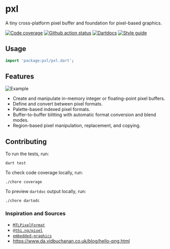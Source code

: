 # pxl

A tiny cross-platform pixel buffer and foundation for pixel-based graphics.

<!--
[![Mirage on pub.dev][pub_img]][pub_url]
-->
[![Code coverage][cov_img]][cov_url]
[![Github action status][gha_img]][gha_url]
[![Dartdocs][doc_img]][doc_url]
[![Style guide][sty_img]][sty_url]

<!--
[pub_url]: https://pub.dartlang.org/packages/chaos
[pub_img]: https://img.shields.io/pub/v/pxl.svg
-->
[gha_url]: https://github.com/matanlurey/pxl.dart/actions
[gha_img]: https://github.com/matanlurey/pxl.dart/actions/workflows/check.yaml/badge.svg
[cov_url]: https://coveralls.io/github/matanlurey/pxl.dart?branch=main
[cov_img]: https://coveralls.io/repos/github/matanlurey/pxl.dart/badge.svg?branch=main
[doc_url]: https://matanlurey.github.io/pxl.dart/
<!--
[doc_url]: https://www.dartdocs.org/documentation/pxl/latest
-->
[doc_img]: https://img.shields.io/badge/Documentation-latest-blue.svg
[sty_url]: https://pub.dev/packages/oath
[sty_img]: https://img.shields.io/badge/style-oath-9cf.svg

## Usage

```dart
import 'package:pxl/pxl.dart';
```

## Features

![Example](https://github.com/user-attachments/assets/5d8a97c5-d9d8-4c60-852c-bfd043f1634b)

- Create and manipulate in-memory integer or floating-point pixel buffers.
- Define and convert between pixel formats.
- Palette-based indexed pixel formats.
- Buffer-to-buffer blitting with automatic format conversion and blend modes.
- Region-based pixel manipulation, replacement, and copying.

## Contributing

To run the tests, run:

```shell
dart test
```

To check code coverage locally, run:

```shell
./chore coverage
```

To preview `dartdoc` output locally, run:

```shell
./chore dartodc
```

### Inspiration and Sources

- [`MTLPixelFormat`](https://developer.apple.com/documentation/metal/mtlpixelformat)
- [`@thi.ng/pixel`](https://github.com/thi-ng/umbrella/tree/main/packages/pixel)
- [`embedded-graphics`](https://crates.io/crates/embedded-graphics)
- <https://www.da.vidbuchanan.co.uk/blog/hello-png.html>
